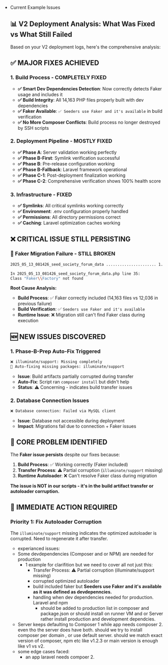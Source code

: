 - Current Example Issues
    
    ## 📊 **V2 Deployment Analysis: What Was Fixed vs What Still Failed**
    
    Based on your V2 deployment logs, here's the comprehensive analysis:
    
    ## ✅ **MAJOR FIXES ACHIEVED**
    
    ### **1. Build Process - COMPLETELY FIXED**
    
    - **✅ Smart Dev Dependencies Detection**: Now correctly detects Faker usage and includes it
    - **✅ Build Integrity**: All 14,163 PHP files properly built with dev dependencies
    - **✅ Faker Available**: `✅ Seeders use Faker and it's available` in build verification
    - **✅ No More Composer Conflicts**: Build process no longer destroyed by SSH scripts
    
    ### **2. Deployment Pipeline - MOSTLY FIXED**
    
    - **✅ Phase A**: Server validation working perfectly
    - **✅ Phase B-First**: Symlink verification successful
    - **✅ Phase B**: Pre-release configuration working
    - **✅ Phase B-Fallback**: Laravel framework operational
    - **✅ Phase C-1**: Post-deployment finalization working
    - **✅ Phase C-2**: Comprehensive verification shows 100% health score
    
    ### **3. Infrastructure - FIXED**
    
    - **✅ Symlinks**: All critical symlinks working correctly
    - **✅ Environment**: .env configuration properly handled
    - **✅ Permissions**: All directory permissions correct
    - **✅ Caching**: Laravel optimization caches working
    
    ## ❌ **CRITICAL ISSUE STILL PERSISTING**
    
    ### **🚨 Faker Migration Failure - STILL BROKEN**
    
    ```bash
    2025_05_13_081426_seed_society_forum_data ...................... 1.53ms FAIL
    
    In 2025_05_13_081426_seed_society_forum_data.php line 35:
    Class "Faker\\Factory" not found
    
    ```
    
    **Root Cause Analysis:**
    
    - **Build Process**: ✅ Faker correctly included (14,163 files vs 12,036 in previous failure)
    - **Build Verification**: ✅ `Seeders use Faker and it's available`
    - **Runtime Issue**: ❌ Migration still can't find Faker class during execution
    
    ## 🆕 **NEW ISSUES DISCOVERED**
    
    ### **1. Phase-B-Prep Auto-Fix Triggered**
    
    ```bash
    ❌ illuminate/support: Missing completely
    🔧 Auto-fixing missing packages: illuminate/support
    
    ```
    
    - **Issue**: Build artifacts partially corrupted during transfer
    - **Auto-Fix**: Script ran `composer install` but didn't help
    - **Status**: ⚠️ Concerning - indicates build transfer issues
    
    ### **2. Database Connection Issues**
    
    ```bash
    ❌ Database connection: Failed via MySQL client
    
    ```
    
    - **Issue**: Database not accessible during deployment
    - **Impact**: Migrations fail due to connection + Faker issues
    
    ## 🎯 **CORE PROBLEM IDENTIFIED**
    
    The **Faker issue persists** despite our fixes because:
    
    1. **Build Process**: ✅ Working correctly (Faker included)
    2. **Transfer Process**: ⚠️ Partial corruption (`illuminate/support` missing)
    3. **Runtime Autoloader**: ❌ Can't resolve Faker class during migration
    
    **The issue is NOT in our scripts - it's in the build artifact transfer or autoloader corruption.**
    
    ## 🔧 **IMMEDIATE ACTION REQUIRED**
    
    ### **Priority 1: Fix Autoloader Corruption**
    
    The `illuminate/support` missing indicates the optimized autoloader is corrupted. Need to regenerate it after transfer.
    
    


    - experianced issues:
    - Some devdependencies (Composer and or NPM) are needed for production
        - 1 example for clarifition but we need to cover all not just this:
            - Transfer Process: ⚠️ Partial corruption (illuminate/support missing)
            - corrupted optimized autoloader
            - build included faker but **Seeders use Faker and it's available as it was defined as devdepenncies.**
            - handling when dev dependencies needed for production. Laravel and npm
                - should be added to production list in composer and package.json or should install on runner VM and or Server rather install production and development dependcies.
    - Server keeps defaulting to Composer 1 while app needs composer 2. even tho the server does have both. should we try to install composer per domain , or use default server. should we match exact version of composer, npm etc like v1.2.3 or main version is enough like v1 vs v2.
    - some edge cases faced:
        - an app laravel needs compoer 2.